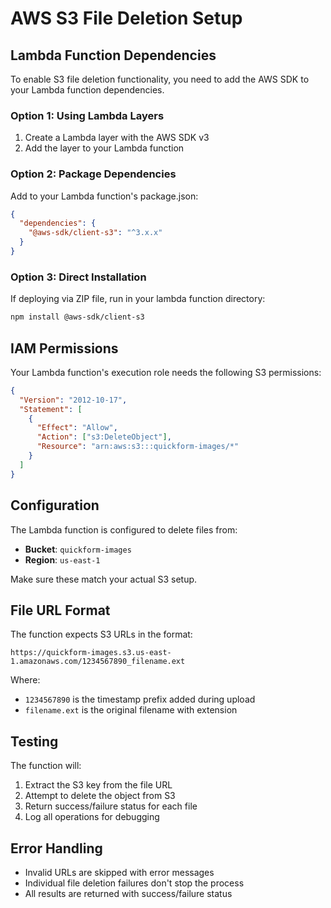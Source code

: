 # AWS S3 File Deletion Setup

## Lambda Function Dependencies

To enable S3 file deletion functionality, you need to add the AWS SDK to your Lambda function dependencies.

### Option 1: Using Lambda Layers

1. Create a Lambda layer with the AWS SDK v3
2. Add the layer to your Lambda function

### Option 2: Package Dependencies

Add to your Lambda function's package.json:

```json
{
  "dependencies": {
    "@aws-sdk/client-s3": "^3.x.x"
  }
}
```

### Option 3: Direct Installation

If deploying via ZIP file, run in your lambda function directory:

```bash
npm install @aws-sdk/client-s3
```

## IAM Permissions

Your Lambda function's execution role needs the following S3 permissions:

```json
{
  "Version": "2012-10-17",
  "Statement": [
    {
      "Effect": "Allow",
      "Action": ["s3:DeleteObject"],
      "Resource": "arn:aws:s3:::quickform-images/*"
    }
  ]
}
```

## Configuration

The Lambda function is configured to delete files from:

- **Bucket**: `quickform-images`
- **Region**: `us-east-1`

Make sure these match your actual S3 setup.

## File URL Format

The function expects S3 URLs in the format:

```
https://quickform-images.s3.us-east-1.amazonaws.com/1234567890_filename.ext
```

Where:

- `1234567890` is the timestamp prefix added during upload
- `filename.ext` is the original filename with extension

## Testing

The function will:

1. Extract the S3 key from the file URL
2. Attempt to delete the object from S3
3. Return success/failure status for each file
4. Log all operations for debugging

## Error Handling

- Invalid URLs are skipped with error messages
- Individual file deletion failures don't stop the process
- All results are returned with success/failure status
